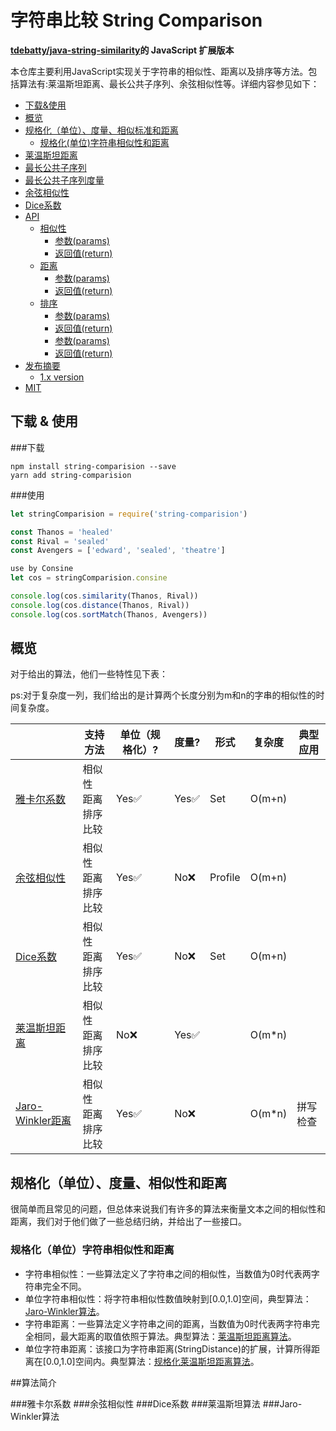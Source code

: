 # 字符串比较 String Comparison  



**[tdebatty/java-string-similarity](https://github.com/tdebatty/java-string-similarity)的 JavaScript 扩展版本**

本仓库主要利用JavaScript实现关于字符串的相似性、距离以及排序等方法。包括算法有:莱温斯坦距离、最长公共子序列、余弦相似性等。详细内容参见如下：


  - [下载&使用](#下载--使用)
  - [概览](#概览)
  - [规格化（单位）、度量、相似标准和距离](#规范化、度量、相似性和距离)
    - [规格化(单位)字符串相似性和距离](#normalized-similarity-and-distance)
  - [莱温斯坦距离](#levenshtein)
  - [最长公共子序列](#longest-common-subsequence)
  - [最长公共子序列度量](#metric-longest-common-subsequence)
  - [余弦相似性](#cosine-similarity)
  - [Dice系数](#sorensen-dice-coefficient)
  - [API](#api)
    - [相似性](#similarity)
      - [参数(params)](#params)
      - [返回值(return)](#return)
    - [距离](#distance)
      - [参数(params)](#params-1)
      - [返回值(return)](#return-1)
    - [排序](#sortmatch)
      - [参数(params)](#params-2)
      - [返回值(return)](#return-2)
      - [参数(params)](#params)
      - [返回值(return)](#return)
  - [发布摘要](#release-notes)
    - [1.x version](#1x-version)
  - [MIT](#mit)


## 下载 & 使用

###下载

```shell
npm install string-comparision --save
yarn add string-comparision
```
###使用

```js
let stringComparision = require('string-comparision')

const Thanos = 'healed'
const Rival = 'sealed'
const Avengers = ['edward', 'sealed', 'theatre']

use by Consine
let cos = stringComparision.consine

console.log(cos.similarity(Thanos, Rival))
console.log(cos.distance(Thanos, Rival))
console.log(cos.sortMatch(Thanos, Avengers))

```

## 概览
对于给出的算法，他们一些特性见下表：

ps:对于复杂度一列，我们给出的是计算两个长度分别为m和n的字串的相似性的时间复杂度。

|                                                                                                                                      | 支持方法                              | 单位（规格化）? | 度量? | 形式    | 复杂度   | 典型应用   |
| ------------------------------------------------------------------------------------------------------------------------------------ | --------------------------------------- | ----------- | ------- | ------- | ------ | --------------- |
| [雅卡尔系数](https://github.com/luozhouyang/python-string-similarity/blob/master/README.md#jaccard-index)                         | 相似性<br/>距离<br />排序比较  | Yes✅         | Yes✅     | Set     | O(m+n) |                 |
| [余弦相似性](https://github.com/luozhouyang/python-string-similarity/blob/master/README.md#cosine-similarity)                 | 相似性<br/>距离<br />排序比较  | Yes✅         | No❌      | Profile | O(m+n) |                 |
| [Dice系数](https://github.com/luozhouyang/python-string-similarity/blob/master/README.md#sorensen-dice-coefficient) | 相似性<br/>距离<br />排序比较   | Yes✅         | No❌      | Set     | O(m+n) |                 |
| [莱温斯坦距离](https://github.com/luozhouyang/python-string-similarity/blob/master/README.md#levenshtein)                             | 相似性<br/>距离<br />排序比较 | No❌          | Yes✅     |         | O(m*n) |                 |
| [Jaro-Winkler距离](https://github.com/luozhouyang/python-string-similarity/blob/master/README.md#jaro-winkler)                           | 相似性<br/>距离<br />排序比较       | Yes✅         | No❌      |         | O(m*n) | 拼写检查 |


## 规格化（单位）、度量、相似性和距离
很简单而且常见的问题，但总体来说我们有许多的算法来衡量文本之间的相似性和距离，我们对于他们做了一些总结归纳，并给出了一些接口。


### 规格化（单位）字符串相似性和距离

- 字符串相似性：一些算法定义了字符串之间的相似性，当数值为0时代表两字符串完全不同。
- 单位字符串相似性：将字符串相似性数值映射到[0.0,1.0]空间，典型算法：[Jaro-Winkler算法](#Jaro-Winkler算法)。
- 字符串距离：一些算法定义字符串之间的距离，当数值为0时代表两字符串完全相同，最大距离的取值依照于算法。典型算法：[莱温斯坦距离算法](莱温斯坦算法)。
- 单位字符串距离：该接口为字符串距离(StringDistance)的扩展，计算所得距离在[0.0,1.0]空间内。典型算法：[规格化莱温斯坦距离算法]()。


##算法简介

###雅卡尔系数
###余弦相似性
###Dice系数
###莱温斯坦算法
###Jaro-Winkler算法

